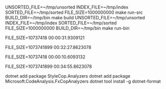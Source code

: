 UNSORTED_FILE=~/tmp/unsorted INDEX_FILE=~/tmp/index SORTED_FILE=~/tmp/sorted FILE_SIZE=1000000000 make run-src
BUILD_DIR=~/tmp/bin make build
UNSORTED_FILE=~/tmp/unsorted INDEX_FILE=~/tmp/index SORTED_FILE=~/tmp/sorted FILE_SIZE=1000000000 BUILD_DIR=~/tmp/bin make run-bin

FILE_SIZE=10737418
00:00:31.9309121

FILE_SIZE=1073741899
00:32:27.8623078

FILE_SIZE=10737418
00:00:10.6093132

FILE_SIZE=1073741899
00:34:55.8623078

dotnet add package StyleCop.Analyzers
dotnet add package Microsoft.CodeAnalysis.FxCopAnalyzers
dotnet tool install -g dotnet-format